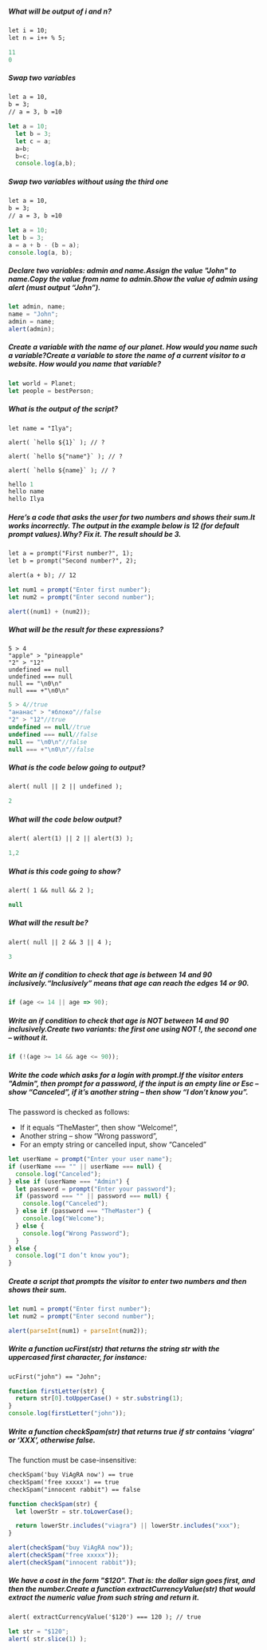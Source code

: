 ##### What will be output of i and n?
```Markdown
let i = 10;
let n = i++ % 5;
```
```javascript
11
0
```
##### Swap two variables
```Markdown
let a = 10,
b = 3;
// a = 3, b =10
```
```javascript
let a = 10;
  let b = 3;
  let c = a;
  a=b;
  b=c;
  console.log(a,b);
```
##### Swap two variables without using the third one
```Markdown
let a = 10,
b = 3;
// a = 3, b =10
```
```javascript
let a = 10;
let b = 3;
a = a + b - (b = a);
console.log(a, b);
```
##### Declare two variables: admin and name.Assign the value "John" to name.Copy the value from name to admin.Show the value of admin using alert (must output “John”).
```javascript
let admin, name; 
name = "John";
admin = name;
alert(admin);
```
##### Create a variable with the name of our planet. How would you name such a variable?Create a variable to store the name of a current visitor to a website. How would you name that variable?
```javascript
let world = Planet;
let people = bestPerson;
```
##### What is the output of the script?
```Makdown
let name = "Ilya";

alert( `hello ${1}` ); // ?

alert( `hello ${"name"}` ); // ?

alert( `hello ${name}` ); // ?
```
```javascript
hello 1
hello name
hello Ilya
```
##### Here’s a code that asks the user for two numbers and shows their sum.It works incorrectly. The output in the example below is 12 (for default prompt values).Why? Fix it. The result should be 3.
```Markdown
let a = prompt("First number?", 1);
let b = prompt("Second number?", 2);

alert(a + b); // 12

```
```javascript
let num1 = prompt("Enter first number");
let num2 = prompt("Enter second number");

alert((num1) + (num2));
```
##### What will be the result for these expressions?
```Makdown
5 > 4
"apple" > "pineapple"
"2" > "12"
undefined == null
undefined === null
null == "\n0\n"
null === +"\n0\n"
```
```javascript
5 > 4//true
"ананас" > "яблоко"//false
"2" > "12"//true
undefined == null//true
undefined === null//false
null == "\n0\n"//false
null === +"\n0\n"//false
```
##### What is the code below going to output?
```Markdown
alert( null || 2 || undefined );
```
```javascript
2
```
##### What will the code below output?
```Markdown
alert( alert(1) || 2 || alert(3) );
```
```javascript
1,2
```
##### What is this code going to show?
```Markdown
alert( 1 && null && 2 );

```
```javascript
null
```
##### What will the result be?
```Markdown
alert( null || 2 && 3 || 4 );
```
```javascript
3
```
##### Write an if condition to check that age is between 14 and 90 inclusively.“Inclusively” means that age can reach the edges 14 or 90.
```javascript
if (age <= 14 || age => 90);
```
##### Write an if condition to check that age is NOT between 14 and 90 inclusively.Create two variants: the first one using NOT !, the second one – without it.
```javascript
if (!(age >= 14 && age <= 90));
```
##### Write the code which asks for a login with prompt.If the visitor enters "Admin", then prompt for a password, if the input is an empty line or Esc – show “Canceled”, if it’s another string – then show “I don’t know you”.
The password is checked as follows:

* If it equals “TheMaster”, then show “Welcome!”,
* Another string – show “Wrong password”,
* For an empty string or cancelled input, show “Canceled”
```javascript
let userName = prompt("Enter your user name");
if (userName === "" || userName === null) {
  console.log("Canceled");
} else if (userName === "Admin") {
  let password = prompt("Enter your password");
  if (password === "" || password === null) {
    console.log("Canceled");
  } else if (password === "TheMaster") {
    console.log("Welcome");
  } else {
    console.log("Wrong Password");
  }
} else {
  console.log("I don’t know you");
}

```
##### Create a script that prompts the visitor to enter two numbers and then shows their sum.
```javascript
let num1 = prompt("Enter first number");
let num2 = prompt("Enter second number");

alert(parseInt(num1) + parseInt(num2));
```
##### Write a function ucFirst(str) that returns the string str with the uppercased first character, for instance:
```Markdown
ucFirst("john") == "John";
```
```javascript
function firstLetter(str) {
  return str[0].toUpperCase() + str.substring(1);
}
console.log(firstLetter("john"));
```
##### Write a function checkSpam(str) that returns true if str contains ‘viagra’ or ‘XXX’, otherwise false.

The function must be case-insensitive:
```Markdown
checkSpam('buy ViAgRA now') == true
checkSpam('free xxxxx') == true
checkSpam("innocent rabbit") == false
```
```javascript
function checkSpam(str) {
  let lowerStr = str.toLowerCase();

  return lowerStr.includes("viagra") || lowerStr.includes("xxx");
}

alert(checkSpam("buy ViAgRA now"));
alert(checkSpam("free xxxxx"));
alert(checkSpam("innocent rabbit"));
```
##### We have a cost in the form "$120". That is: the dollar sign goes first, and then the number.Create a function extractCurrencyValue(str) that would extract the numeric value from such string and return it.

```Markdown
alert( extractCurrencyValue('$120') === 120 ); // true
```
``` javascript
let str = "$120";
alert( str.slice(1) );
```
